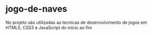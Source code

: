 # jogo-de-naves
No projeto são utilizadas as tecnicas de desenvolvimento de jogos em HTML5, CSS3 e JavaScript do início ao fim
